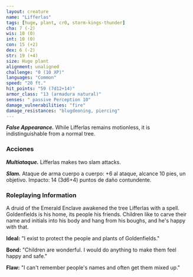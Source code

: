 ```yaml
---
layout: creature
name: "Lifferlas"
tags: [huge, plant, cr0, storm-kings-thunder]
cha: 7 (-2)
wis: 10 (0)
int: 10 (0)
con: 15 (+2)
dex: 6 (-2)
str: 19 (+4)
size: Huge plant
alignment: unaligned
challenge: "0 (10 XP)"
languages: "Common"
speed: "20 ft."
hit_points: "59 (7d12+14)"
armor_class: "13 (armadura natural)"
senses: " passive Perception 10"
damage_vulnerabilities: "fire"
damage_resistances: "blugdeoning, piercing"
---
```


***False Appearance.*** While Lifferlas remains motionless, it is indistinguishable from a normal tree.

### Acciones

***Multiataque.*** Lifferlas makes two slam attacks.

***Slam.*** Ataque de arma cuerpo a cuerpo: +6 al ataque, alcance 10 pies, un objetivo. Impacto: 14 (3d6+4) puntos de daño contundente.

### Roleplaying Information

A druid of the Emerald Enclave awakened the tree Lifferlas with a spell. Goldenfields is his home, its people his friends. Children like to carve their name and initials into his body and hang from his boughs, and he's happy with that.

**Ideal:** "I exist to protect the people and plants of Goldenfields."

**Bond:** "Children are wonderful. I would do anything to make them feel happy and safe."

**Flaw:** "I can't remember people's names and often get them mixed up."